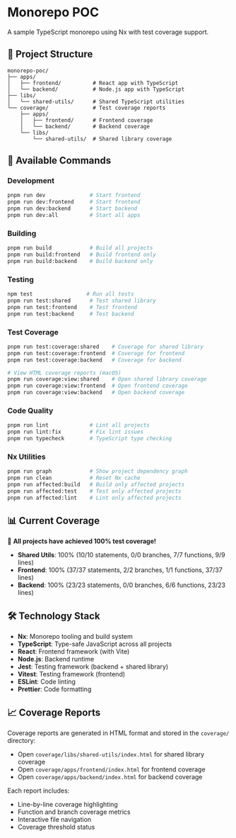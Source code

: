 # Monorepo POC

A sample TypeScript monorepo using Nx with test coverage support.

## 📁 Project Structure

```
monorepo-poc/
├── apps/
│   ├── frontend/          # React app with TypeScript
│   └── backend/           # Node.js app with TypeScript
├── libs/
│   └── shared-utils/      # Shared TypeScript utilities
└── coverage/              # Test coverage reports
    ├── apps/
    │   ├── frontend/      # Frontend coverage
    │   └── backend/       # Backend coverage
    └── libs/
        └── shared-utils/  # Shared library coverage
```

## 🚀 Available Commands

### Development

```bash
pnpm run dev              # Start frontend
pnpm run dev:frontend     # Start frontend
pnpm run dev:backend      # Start backend
pnpm run dev:all          # Start all apps
```

### Building

```bash
pnpm run build            # Build all projects
pnpm run build:frontend   # Build frontend only
pnpm run build:backend    # Build backend only
```

### Testing

```bash
npm test                 # Run all tests
pnpm run test:shared      # Test shared library
pnpm run test:frontend    # Test frontend
pnpm run test:backend     # Test backend
```

### Test Coverage

```bash
pnpm run test:coverage:shared    # Coverage for shared library
pnpm run test:coverage:frontend  # Coverage for frontend
pnpm run test:coverage:backend   # Coverage for backend

# View HTML coverage reports (macOS)
pnpm run coverage:view:shared    # Open shared library coverage
pnpm run coverage:view:frontend  # Open frontend coverage
pnpm run coverage:view:backend   # Open backend coverage
```

### Code Quality

```bash
pnpm run lint             # Lint all projects
pnpm run lint:fix         # Fix lint issues
pnpm run typecheck        # TypeScript type checking
```

### Nx Utilities

```bash
pnpm run graph            # Show project dependency graph
pnpm run clean            # Reset Nx cache
pnpm run affected:build   # Build only affected projects
pnpm run affected:test    # Test only affected projects
pnpm run affected:lint    # Lint only affected projects
```

## 📊 Current Coverage

🎉 **All projects have achieved 100% test coverage!**

- **Shared Utils**: 100% (10/10 statements, 0/0 branches, 7/7 functions, 9/9 lines)
- **Frontend**: 100% (37/37 statements, 2/2 branches, 1/1 functions, 37/37 lines)
- **Backend**: 100% (23/23 statements, 0/0 branches, 6/6 functions, 23/23 lines)

## 🛠️ Technology Stack

- **Nx**: Monorepo tooling and build system
- **TypeScript**: Type-safe JavaScript across all projects
- **React**: Frontend framework (with Vite)
- **Node.js**: Backend runtime
- **Jest**: Testing framework (backend + shared library)
- **Vitest**: Testing framework (frontend)
- **ESLint**: Code linting
- **Prettier**: Code formatting

## 📈 Coverage Reports

Coverage reports are generated in HTML format and stored in the `coverage/` directory:

- Open `coverage/libs/shared-utils/index.html` for shared library coverage
- Open `coverage/apps/frontend/index.html` for frontend coverage
- Open `coverage/apps/backend/index.html` for backend coverage

Each report includes:

- Line-by-line coverage highlighting
- Function and branch coverage metrics
- Interactive file navigation
- Coverage threshold status
